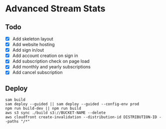 # Advanced Stream Stats

## Todo

- [x] Add skeleton layout
- [x] Add website hosting
- [x] Add sign in/out
- [x] Add account creation on sign in
- [x] Add subscription check on page load
- [x] Add monthly and yearly subscriptions
- [x] Add cancel subscription

## Deploy
```
sam build
sam deploy --guided || sam deploy --guided --config-env prod
npm run build-dev || npm run build
aws s3 sync ./build s3://BUCKET-NAME --delete
aws cloudfront create-invalidation --distribution-id DISTRIBUTION-ID --paths "/*"
```
